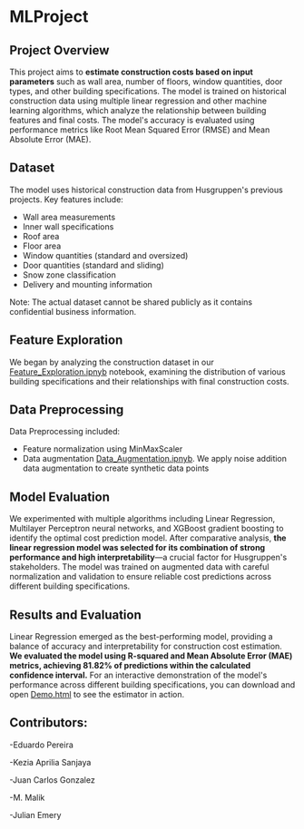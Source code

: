 # MLProject
## Project Overview
This project aims to **estimate construction costs based on input parameters** such as wall area, number of floors, window quantities, door types, and other building specifications. The model is trained on historical construction data using multiple linear regression and other machine learning algorithms, which analyze the relationship between building features and final costs. The model's accuracy is evaluated using performance metrics like Root Mean Squared Error (RMSE) and Mean Absolute Error (MAE).

## Dataset
The model uses historical construction data from Husgruppen's previous projects. Key features include:
- Wall area measurements
- Inner wall specifications
- Roof area
- Floor area
- Window quantities (standard and oversized)
- Door quantities (standard and sliding)
- Snow zone classification
- Delivery and mounting information

Note: The actual dataset cannot be shared publicly as it contains confidential business information.

## Feature Exploration
We began by analyzing the construction dataset in our [Feature_Exploration.ipnyb](https://github.com/apriliakeziaa/MLProject/blob/main/Feature_Exploration.ipynb) notebook, examining the distribution of various building specifications and their relationships with final construction costs.

## Data Preprocessing
Data Preprocessing included:
- Feature normalization using MinMaxScaler
- Data augmentation [Data_Augmentation.ipnyb](https://github.com/apriliakeziaa/MLProject/blob/main/Data_Augmentation.ipynb). We apply noise addition data augmentation to create synthetic data points

## Model Evaluation
We experimented with multiple algorithms including Linear Regression, Multilayer Perceptron neural networks, and XGBoost gradient boosting to identify the optimal cost prediction model. After comparative analysis, **the linear regression model was selected for its combination of strong performance and high interpretability**—a crucial factor for Husgruppen's stakeholders. The model was trained on augmented data with careful normalization and validation to ensure reliable cost predictions across different building specifications.

## Results and Evaluation
Linear Regression emerged as the best-performing model, providing a balance of accuracy and interpretability for construction cost estimation. **We evaluated the model using R-squared and Mean Absolute Error (MAE) metrics, achieving 81.82% of predictions within the calculated confidence interval.** For an interactive demonstration of the model's performance across different building specifications, you can download and open [Demo.html](https://github.com/apriliakeziaa/MLProject/blob/main/Demo.html) to see the estimator in action.

## Contributors:
-Eduardo Pereira

-Kezia Aprilia Sanjaya

-Juan Carlos Gonzalez

-M. Malik

-Julian Emery
